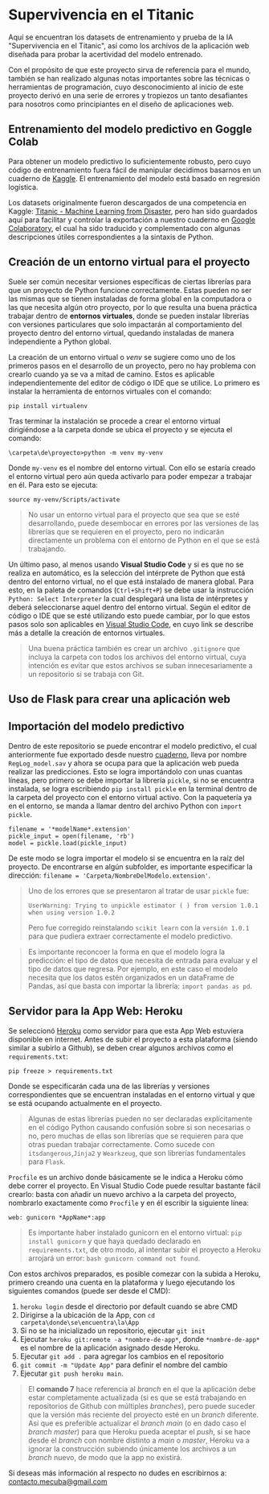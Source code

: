 # Supervivencia en el Titanic
Aquí se encuentran los datasets de entrenamiento y prueba de la IA "Supervivencia en el Titanic", así como los archivos de la aplicación web diseñada para probar la acertividad del modelo entrenado.

Con el propósito de que este proyecto sirva de referencia para el mundo, también se han realizado algunas notas importantes sobre las técnicas o herramientas de programación, cuyo desconocimiento al inicio de este proyecto derivó en una serie de errores y tropiezos un tanto desafiantes para nosotros como principiantes en el diseño de aplicaciones web.

## Entrenamiento del modelo predictivo en Goggle Colab
Para obtener un modelo predictivo lo suficientemente robusto, pero cuyo código de entrenamiento fuera fácil de manipular decidimos basarnos en un cuaderno de [Kaggle](https://www.kaggle.com/mnassrib/titanic-logistic-regression-with-python?select=test.csv). El entrenamiento del modelo está basado en regresión logística.

Los datasets originalmente fueron descargados de una competencia en Kaggle: [Titanic - Machine Learning from Disaster](https://www.kaggle.com/c/titanic/data), pero han sido guardados aquí para facilitar y controlar la exportación a nuestro cuaderno en [Google Colaboratory](https://colab.research.google.com/drive/1Ww9WhgC7N0oYPHkDCjy0ZAHjhRPCOL9E?usp=sharing), el cual ha sido traducido y complementado con algunas descripciones útiles correspondientes a la sintaxis de Python.

## Creación de un entorno virtual para el proyecto
Suele ser común necesitar versiones específicas de ciertas librerías para que un proyecto de Python funcione correctamente. Estas pueden no ser las mismas que se tienen instaladas de forma global en la computadora o las que necesita algún otro proyecto, por lo que resulta una buena práctica trabajar dentro de **entornos virtuales**, donde se pueden instalar librerías con versiones particulares que solo impactarán al comportamiento del proyecto dentro del entorno virtual, quedando instaladas de manera independiente a Python global.

La creación de un entorno virtual o *venv* se sugiere como uno de los primeros pasos en el desarrollo de un proyecto, pero no hay problema con crearlo cuando ya se va a mitad de camino. Estos es aplicable independientemente del editor de código o IDE que se utilice. Lo primero es instalar la herramienta de entornos virtuales con el comando:

```
pip install virtualenv
```

Tras terminar la instalación se procede a crear el entorno virtual dirigiéndose a la carpeta donde se ubica el proyecto y se ejecuta el comando:

```
\carpeta\de\proyecto>python -m venv my-venv
```

Donde `my-venv` es el nombre del entorno virtual. Con ello se estaría creado el entorno virtual pero aún queda activarlo para poder empezar a trabajar en él. Para esto se ejecuta:

```
source my-venv/Scripts/activate
```

> No usar un entorno virtual para el proyecto que sea que se esté desarrollando, puede desembocar en errores por las versiones de las librerías que se requieren en el proyecto, pero no indicarán directamente un problema con el entorno de Python en el que se está trabajando.

Un último paso, al menos usando **Visual Studio Code** y si es que no se realiza en automático, es la selección del intérprete de Python que está dentro del entorno virtual, no el que está instalado de manera global. Para esto, en la paleta de comandos (`Ctrl+Shift+P`) se debe usar la instrucción `Python: Select Interpreter` la cual desplegará una lista de intérpretes y deberá seleccionarse aquel dentro del entorno virtual. Según el editor de código o IDE que se esté utilizando esto puede cambiar, por lo que estos pasos solo son aplicables en [Visual Studio Code](https://code.visualstudio.com/docs/python/environments), en cuyo link se describe más a detalle la creación de entornos virtuales.

> Una buena práctica también es crear un archivo `.gitignore` que incluya la carpeta con todos los archivos del entorno virtual, cuya intención es evitar que estos archivos se suban innecesariamente a un repositorio si se trabaja con Git.

## Uso de Flask para crear una aplicación web


## Importación del modelo predictivo
Dentro de este repositorio se puede encontrar el modelo predictivo, el cual anteriormente fue exportado desde nuestro [cuaderno](https://colab.research.google.com/drive/1Ww9WhgC7N0oYPHkDCjy0ZAHjhRPCOL9E?usp=sharing), lleva por nombre `RegLog_model.sav` y ahora se ocupa para que la aplicación web pueda realizar las predicciones. Esto se logra importándolo con unas cuantas líneas, pero primero se debe importar la librería `pickle`, si no se encuentra instalada, se logra escribiendo `pip install pickle` en la terminal dentro de la carpeta del proyecto con el entorno virtual activo. Con la paquetería ya en el entorno, se manda a llamar dentro del archivo Python con `import pickle`.

```
filename = '*modelName*.extension'
pickle_input = open(filename, 'rb')
model = pickle.load(pickle_input)
```

De este modo se logra importar el modelo si se encuentra en la raíz del proyecto. De encontrarse en algún subfolder, es importante especificar la dirección: `filename = 'Carpeta/NombreDelModelo.extension'`.

> Uno de los errores que se presentaron al tratar de usar `pickle` fue:
> ```
> UserWarning: Trying to unpickle estimator ( ) from version 1.0.1 when using version 1.0.2
> ```
> Pero fue corregido reinstalando `scikit learn` con la `versión 1.0.1` para que pudiera extraer correctamente el modelo predictivo.

> Es importante reconcoer la forma en que el modelo logra la predicción: el tipo de datos que necesita de entrada para evaluar y el tipo de datos que regresa. Por ejemplo, en este caso el modelo necesita que los datos estén organizados en un dataFrame de Pandas, así que basta con importar la librería: `import pandas as pd`.

## Servidor para la App Web: Heroku
Se seleccionó [Heroku](https://www.heroku.com/platform) como servidor para que esta App Web estuviera disponible en internet. Antes de subir el proyecto a esta plataforma (siendo similar a subirlo a Github), se deben crear algunos archivos como el `requirements.txt`:

```
pip freeze > requirements.txt
```

Donde se especificarán cada una de las librerías y versiones correspondientes que se encuentran instaladas en el entorno virtual y que se está ocupando actualmente en el proyecto.

> Algunas de estas librerías pueden no ser declaradas explícitamente en el código Python causando confusión sobre si son necesarias o no, pero muchas de ellas son librerías que se requieren para que otras puedan trabajar correctamente. Como sucede con `itsdangerous`,`Jinja2` y `Wearkzeug`, que son librerías fundamentales para `Flask`.

`Procfile` es un archivo donde básicamente se le indica a Heroku cómo debe correr el proyecto. En Visual Studio Code puede resultar bastante fácil crearlo: basta con añadir un nuevo archivo a la carpeta del proyecto, nombrarlo exactamente como `Procfile` y en él escribir la siguiente línea:

```
web: gunicorn *AppName*:app
```

> Es importante haber instalado gunicorn en el entorno virtual: `pip install gunicorn` y que haya quedado declarado en `requirements.txt`, de otro modo, al intentar subir el proyecto a Heroku arrojará un error: `bash gunicorn command not found`.

Con estos archivos preparados, es posible comezar con la subida a Heroku, primero creando una cuenta en la plataforma y luego ejecutando los siguientes comandos (puede ser desde el CMD):

1. `heroku login` desde el directorio por default cuando se abre CMD
2. Dirigirse a la ubicación de la App, con `cd carpeta\donde\se\encuentra\la\App`
3. Si no se ha inicializado un repositorio, ejecutar `git init`
4. Ejecutar `heroku git:remote -a *nombre-de-app*`, donde `*nombre-de-app*` es el nombre de la aplicación asignado desde Heroku.
5. Ejecutar `git add .` para agregar los cambios en el repositorio
6. `git commit -m "Update App"` para definir el nombre del cambio
7. Ejecutar `git push heroku main`.

> El **comando 7** hace referencia al *branch* en el que la aplicación debe estar completamente actualizada (si es que se está trabajando en repositorios de Github con múltiples *branches*), pero puede suceder que la versión más reciente del proyecto esté en un *branch* diferente. Así que es preferible actualizar el *branch main* (o en dado caso el *branch master*) para que Heroku pueda aceptar el *push*, si se hace desde el *branch* con nombre distinto a *main* o *master*, Heroku va a ignorar la construcción subiendo únicamente los archivos a un *branch* nuevo, de modo que la app no existirá.
    
Si deseas más información al respecto no dudes en escribirnos a: contacto.mecuba@gmail.com
 